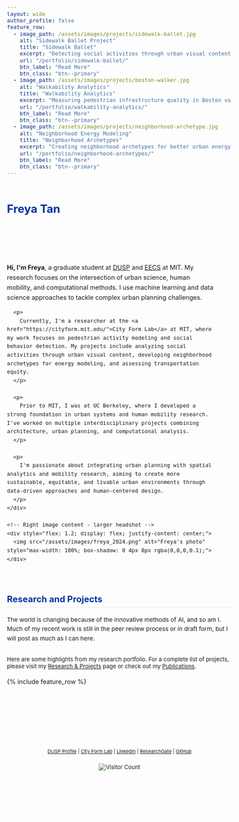 ```yaml
---
layout: wide
author_profile: false
feature_row:
  - image_path: /assets/images/projects/sidewalk-ballet.jpg
    alt: "Sidewalk Ballet Project"
    title: "Sidewalk Ballet"
    excerpt: "Detecting social activities through urban visual content analysis using machine learning techniques."
    url: "/portfolio/sidewalk-ballet/"
    btn_label: "Read More"
    btn_class: "btn--primary"
  - image_path: /assets/images/projects/boston-walker.jpg
    alt: "Walkability Analytics"
    title: "Walkability Analytics"
    excerpt: "Measuring pedestrian infrastructure quality in Boston using computer vision and multi-source data."
    url: "/portfolio/walkability-analytics/"
    btn_label: "Read More"
    btn_class: "btn--primary"
  - image_path: /assets/images/projects/neighborhood-archetype.jpg
    alt: "Neighborhood Energy Modeling"
    title: "Neighborhood Archetypes"
    excerpt: "Creating neighborhood archetypes for better urban energy modeling and simulation."
    url: "/portfolio/neighborhood-archetypes/"
    btn_label: "Read More"
    btn_class: "btn--primary"
---
```


<style>
  body {
    font-size: 90%; 
  }
  
  /* Set consistent max-width for all sections to match masthead */
  .bio-section,
  .research-section,
  .feature__wrapper,
  .footer-section,
  .content-wrapper {
    max-width: 1024px !important;
    margin-left: auto !important;
    margin-right: auto !important;
    width: 100% !important;
  }
  
  .bio-section {
    margin-bottom: 2em;
    padding-bottom: 1.5em;
    border-bottom: 1px solid #f2f3f3;
    margin-top: 1.5em;
    padding-top: 0.5em;
  }
  
  .bio-heading {
    font-size: 1.8em;
    font-weight: bold;
    margin-bottom: 0.5em;
    color: #0033A0;
  }
  
  .bio-content {
    font-size: 1em;
    line-height: 1.6;
    margin-bottom: 1em;
  }
  
  /* Mobile screen styles */
  @media screen and (max-width: 768px) {
    /* Stack content vertically */
    .content-wrapper {
      display: flex;
      flex-direction: column;
      align-items: center;
    }

    /* Center images and make responsive */
    .content-wrapper img {
      max-width: 100%;
      height: auto;
    }

    /* Adjust text block width for screens */
    .text-content {
      width: 90%;
      padding: 10px;
    }
  }

  /* Desktop screen styles */
  .content-wrapper {
    display: flex;
    align-items: center;
    padding-top: 2vh;
  }

  .text-content {
    flex: 2;
    padding-right: 40px;
  }

  .content-wrapper img {
    flex: 1;
    max-width: 350px;
    height: auto;
    display: block;
    margin: 0 auto;
    border-radius: 5px;
    box-shadow: 0 4px 8px rgba(0,0,0,0.1);
  }
  
  .research-section {
    margin-top: 3em;
  }
  
  .research-heading {
    font-size: 1.4em;
    font-weight: bold;
    margin-bottom: 0.8em;
    padding-bottom: 0.3em;
    border-bottom: 2px solid #f2f3f3;
    color: #0033A0;
  }
  
  .research-description {
    font-size: 0.95em;
    line-height: 1.6;
    margin-bottom: 2em;
  }
  
  /* Smaller feature row text */
  .feature__wrapper .archive__item-title {
    font-size: 0.95em;
    margin-bottom: 0.4em;
  }
  
  .feature__wrapper .archive__item-excerpt {
    font-size: 0.8em;
    line-height: 1.4;
  }
  
  .feature__wrapper .btn {
    font-size: 0.7em;
    padding: 0.5em 1em;
  }
  
  /* Center footer content */
  .footer-section {
    text-align: center;
    padding-top: 3vh;
    padding-bottom: 2vh;
    font-size: 0.9em;
  }
  
  /* Fix feature row alignment */
  .feature__wrapper {
    padding-left: 0 !important;
    padding-right: 0 !important;
  }
  
  /* Additional top spacing for page content */
  .page__content {
    margin-top: 1em !important;
  }
</style>

<!-- Add vertical spacing at the top -->
<div style="height: 1em;"></div>

<!-- Bio Section -->
<div class="bio-section">
  <div class="bio-heading">Freya Tan</div>
  
  <!-- Page content section -->
  <div class="content-wrapper">
    <!-- Left text content -->
    <div class="text-content bio-content">
      <p>
        <strong>Hi, I'm Freya</strong>, a graduate student at <a href="http://dusp.mit.edu">DUSP</a> and <a href="https://www.eecs.mit.edu/">EECS</a> at MIT. My research focuses on the intersection of urban science, human mobility, and computational methods. I use machine learning and data science approaches to tackle complex urban planning challenges.
      </p>
      
      <p>
        Currently, I'm a researcher at the <a href="https://cityform.mit.edu/">City Form Lab</a> at MIT, where my work focuses on pedestrian activity modeling and social behavior detection. My projects include analyzing social activities through urban visual content, developing neighborhood archetypes for energy modeling, and assessing transportation equity.
      </p>
      
      <p>
        Prior to MIT, I was at UC Berkeley, where I developed a strong foundation in urban systems and human mobility research. I've worked on multiple interdisciplinary projects combining architecture, urban planning, and computational analysis.
      </p>
      
      <p>
        I'm passionate about integrating urban planning with spatial analytics and mobility research, aiming to create more sustainable, equitable, and livable urban environments through data-driven approaches and human-centered design.
      </p>
    </div>
    
    <!-- Right image content - larger headshot -->
    <div style="flex: 1.2; display: flex; justify-content: center;">
      <img src="/assets/images/freya_2024.png" alt="Freya's photo" style="max-width: 100%; box-shadow: 0 4px 8px rgba(0,0,0,0.1);">
    </div>
  </div>
</div>

<!-- Research and Projects Section -->
<div class="research-section">
  <div class="research-heading">Research and Projects</div>
  
  <div class="research-description">
    The world is changing because of the innovative methods of AI, and so am I. Much of my recent work is still in the peer review process or in draft form, but I will post as much as I can here.
  </div>
  
  <p class="highlights" style="margin-bottom: 1.5em; font-size: 0.9em;">
    Here are some highlights from my research portfolio. For a complete list of projects, please visit my <a href="/research/">Research & Projects</a> page or check out my <a href="/publications/">Publications</a>.
  </p>
  
  {% include feature_row %}
</div>

<!-- Footer section -->
<div class="footer-section">
  <p class="highlights" style="font-size: 0.85em;">
    <a href="https://dusp.mit.edu/people/freya-tan">DUSP Profile</a> | 
    <a href="https://cityform.mit.edu/">City Form Lab</a> | 
    <a href="https://www.linkedin.com/in/freya-tan-888145258/">LinkedIn</a> | 
    <a href="https://www.researchgate.net/profile/Freya-Tan">ResearchGate</a> | 
    <a href="https://github.com/freya1919">GitHub</a>
  </p>
  <img src="https://visitor-badge.laobi.icu/badge?page_id=freya1919/freya1919.github.io" alt="Visitor Count" style="margin-top: 10px;">
</div>
